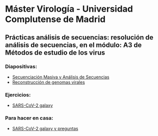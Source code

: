 # Máster Virología - Universidad Complutense de Madrid
## Prácticas análisis de secuencias: resolución de análisis de secuencias, en el módulo: A3 de Métodos de estudio de los virus
### Diapositivas:
- [Secuenciación Masiva y Análisis de Secuencias](slides/master_virologia-UCM_2024_SecMasiva_ICuesta.pdf)
- [Reconstrucción de genomas virales](slides/master_virologia-UCM_bioinfo_analysis_sars-cov-2.pdf)
### Ejercicios:
- [SARS-CoV-2 galaxy](../resources/galaxy/exercises/SARS-CoV-2_trainig.md)
### Para hacer en casa:
- [SARS-CoV-2 galaxy y preguntas](../resources/galaxy/exercises/homeworks.md)
